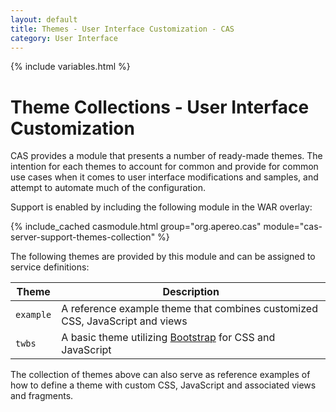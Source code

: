 ```yaml
---
layout: default
title: Themes - User Interface Customization - CAS
category: User Interface
---
```


{% include variables.html %}

# Theme Collections - User Interface Customization

CAS provides a module that presents a number of ready-made themes. The intention for each themes
to account for common and provide for common use cases when it comes to user interface modifications
and samples, and attempt to automate much of the configuration.

Support is enabled by including the following module in the WAR overlay:

{% include_cached casmodule.html group="org.apereo.cas" module="cas-server-support-themes-collection" %}

The following themes are provided by this module and can be assigned to service definitions:

| Theme     | Description                                                                                     |
|-----------|-------------------------------------------------------------------------------------------------|
| `example` | A reference example theme that combines customized CSS, JavaScript and views                    |
| `twbs`    | A basic theme utilizing [Bootstrap](http://getbootstrap.com "Bootstrap") for CSS and JavaScript |

The collection of themes above can also serve as reference examples of how to define a theme with
custom CSS, JavaScript and associated views and fragments.
